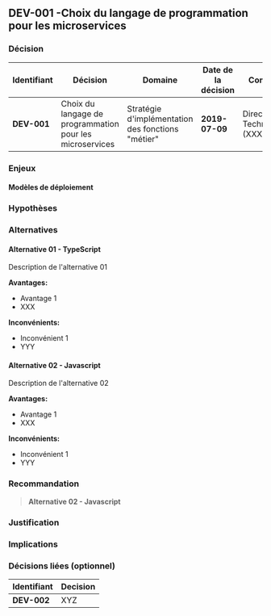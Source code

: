 ## DEV-001 -Choix du langage de programmation pour les microservices

### Décision

|Identifiant|Décision |Domaine|Date de la décision|Comité|
|---|---|---|---|---|
|**DEV-001**|Choix du langage de programmation pour les microservices |Stratégie d'implémentation des fonctions "métier"|**2019-07-09**|Direction Technique (XXX)|

### Enjeux

#### Modèles de déploiement

### Hypothèses

### Alternatives

#### Alternative 01 - TypeScript

Description de l'alternative 01

**Avantages:**

- Avantage 1
- XXX

**Inconvénients:**

- Inconvénient 1
- YYY
  
#### Alternative 02 - Javascript

Description de l'alternative 02

**Avantages:**

- Avantage 1
- XXX

**Inconvénients:**

- Inconvénient 1
- YYY

### Recommandation

>**Alternative 02 - Javascript**

### Justification

### Implications

### Décisions liées (optionnel)

|**Identifiant**|**Decision**|
|---|---|
|**DEV-002**| XYZ|
